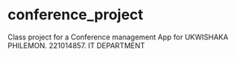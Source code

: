 # conference_project
Class project for a Conference management App for
UKWISHAKA PHILEMON.
221014857.
IT DEPARTMENT
